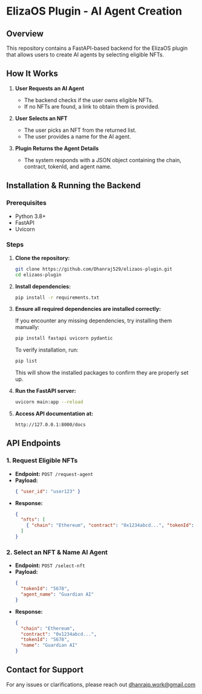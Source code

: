 # ElizaOS Plugin - AI Agent Creation

## Overview

This repository contains a FastAPI-based backend for the ElizaOS plugin that allows users to create AI agents by selecting eligible NFTs.

## How It Works

1. **User Requests an AI Agent**

   - The backend checks if the user owns eligible NFTs.
   - If no NFTs are found, a link to obtain them is provided.

2. **User Selects an NFT**

   - The user picks an NFT from the returned list.
   - The user provides a name for the AI agent.

3. **Plugin Returns the Agent Details**

   - The system responds with a JSON object containing the chain, contract, tokenId, and agent name.

## Installation & Running the Backend

### Prerequisites

- Python 3.8+
- FastAPI
- Uvicorn

### Steps

1. **Clone the repository:**

   ```sh
   git clone https://github.com/Dhanraj529/elizaos-plugin.git
   cd elizaos-plugin
   ```

2. **Install dependencies:**

   ```sh
   pip install -r requirements.txt
   ```

3. **Ensure all required dependencies are installed correctly:**

   If you encounter any missing dependencies, try installing them manually:
   
   ```sh
   pip install fastapi uvicorn pydantic
   ```
   
   To verify installation, run:
   
   ```sh
   pip list
   ```
   
   This will show the installed packages to confirm they are properly set up.

4. **Run the FastAPI server:**

   ```sh
   uvicorn main:app --reload
   ```

5. **Access API documentation at:**

   ```
   http://127.0.0.1:8000/docs
   ```

## API Endpoints

### 1. Request Eligible NFTs

- **Endpoint:** `POST /request-agent`
- **Payload:**
  ```json
  { "user_id": "user123" }
  ```
- **Response:**
  ```json
  {
    "nfts": [
      { "chain": "Ethereum", "contract": "0x1234abcd...", "tokenId": "5678", "name": "CyberBot" }
    ]
  }
  ```

### 2. Select an NFT & Name AI Agent

- **Endpoint:** `POST /select-nft`
- **Payload:**
  ```json
  {
    "tokenId": "5678",
    "agent_name": "Guardian AI"
  }
  ```
- **Response:**
  ```json
  {
    "chain": "Ethereum",
    "contract": "0x1234abcd...",
    "tokenId": "5678",
    "name": "Guardian AI"
  }
  ```

## Contact for Support

For any issues or clarifications, please reach out dhanrajp.work@gmail.com


